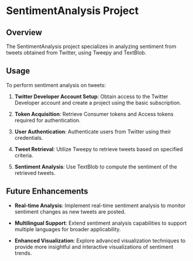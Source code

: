 # SentimentAnalysis Project

## Overview

The SentimentAnalysis project specializes in analyzing sentiment from tweets obtained from Twitter, using Tweepy and TextBlob.

## Usage

To perform sentiment analysis on tweets:

1. **Twitter Developer Account Setup**: Obtain access to the Twitter Developer account and create a project using the basic subscription.
  
2. **Token Acquisition**: Retrieve Consumer tokens and Access tokens required for authentication.
  
3. **User Authentication**: Authenticate users from Twitter using their credentials.
  
4. **Tweet Retrieval**: Utilize Tweepy to retrieve tweets based on specified criteria.
  
5. **Sentiment Analysis**: Use TextBlob to compute the sentiment of the retrieved tweets.

## Future Enhancements

- **Real-time Analysis**: Implement real-time sentiment analysis to monitor sentiment changes as new tweets are posted.
  
- **Multilingual Support**: Extend sentiment analysis capabilities to support multiple languages for broader applicability.
  
- **Enhanced Visualization**: Explore advanced visualization techniques to provide more insightful and interactive visualizations of sentiment trends.
